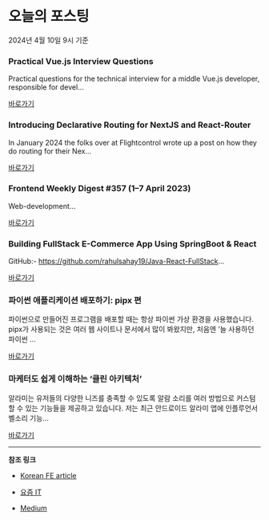 # 오늘의 포스팅 
2024년 4월 10일 9시 기준 

### Practical Vue.js Interview Questions 

 Practical questions for the technical interview for a middle Vue.js developer, responsible for devel... 

 [바로가기](https://medium.com/m/signin?actionUrl=https%3A%2F%2Fmedium.com%2F_%2Fbookmark%2Fp%2F2252b7050b9d&operation=register&redirect=https%3A%2F%2Fmedium.com%2F%40leonidshvab1996%2Fpractical-vue-js-interview-questions-2252b7050b9d&source=---------0-84----------front_end_development------bookmark_preview----e5f4d8f4_ba34_4bab_afd0_82b6a19f868e-------) 

### Introducing Declarative Routing for NextJS and React-Router 

 In January 2024 the folks over at Flightcontrol wrote up a post on how they do routing for their Nex... 

 [바로가기](https://medium.com/m/signin?actionUrl=https%3A%2F%2Fmedium.com%2F_%2Fbookmark%2Fp%2Fdbf34edc7542&operation=register&redirect=https%3A%2F%2Fjherr2020.medium.com%2Fintroducing-declarative-routing-for-nextjs-and-react-router-dbf34edc7542&source=---------0-84----------react------bookmark_preview----b27df205_6350_4074_9eab_27ff81d77512-------) 

### Frontend Weekly Digest #357 (1–7 April 2023) 

 Web-development... 

 [바로가기](https://medium.com/m/signin?actionUrl=https%3A%2F%2Fmedium.com%2F_%2Fbookmark%2Fp%2F14ac54277cf2&operation=register&redirect=https%3A%2F%2Ffrontender-ua.medium.com%2Ffrontend-weekly-digest-357-1-7-april-2023-14ac54277cf2&source=---------0-84----------javascript------bookmark_preview----1c493e15_6ab7_427f_a5a1_bf62274afb63-------) 

### Building FullStack E-Commerce App Using SpringBoot & React 

 GitHub:- https://github.com/rahulsahay19/Java-React-FullStack... 

 [바로가기](https://medium.com/m/signin?actionUrl=https%3A%2F%2Fmedium.com%2F_%2Fbookmark%2Fp%2Fb52d42ecdaa7&operation=register&redirect=https%3A%2F%2Fblog.stackademic.com%2Fbuilding-fullstack-e-commerce-app-using-springboot-react-b52d42ecdaa7&source=---------0-84----------typescript------bookmark_preview----9e8e86bb_8979_481c_8a93_a37a673b25e2-------) 

### 파이썬 애플리케이션 배포하기: pipx 편 

 파이썬으로 만들어진 프로그램을 배포할 때는 항상 파이썬 가상 환경을 사용했습니다. pipx가 사용되는 것은 여러 웹 사이트나 문서에서 많이 봐왔지만, 처음엔 ‘늘 사용하던 파이썬 ... 

 [바로가기](https://yozm.wishket.com/magazine/detail/2536/) 

### 마케터도 쉽게 이해하는 ‘클린 아키텍처’ 

 알라미는 유저들의 다양한 니즈를 충족할 수 있도록 알람 소리를 여러 방법으로 커스텀할 수 있는 기능들을 제공하고 있습니다. 저는 최근 안드로이드 알라미 앱에 인플루언서 벨소리 기능... 

 [바로가기](https://yozm.wishket.com/magazine/detail/2532/) 

---

**참조 링크**

- [Korean FE article](https://kofearticle.substack.com) 

- [요즘 IT](https://yozm.wishket.com/magazine) 

- [Medium](https://medium.com) 


